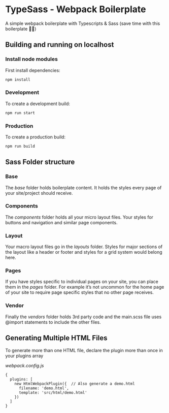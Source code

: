 # TypeSass - Webpack Boilerplate

A simple webpack boilerplate with Typescripts & Sass (save time with this boilerplate 🚶‍♂️)

## Building and running on localhost

### Install node modules
First install dependencies:

```sh
npm install
```

### Development

To create a development build:

```sh
npm run start
```

### Production

To create a production build:

```sh
npm run build
```

## Sass Folder structure

### Base
The *base* folder holds boilerplate content. It holds the styles every page of your site/project should receive.

### Components
The *components* folder holds all your micro layout files. Your styles for buttons and navigation and similar page components.

### Layout
Your macro layout files go in the *layouts* folder. Styles for major sections of the layout like a header or footer and styles for a grid system would belong here.

### Pages
If you have styles specific to individual pages on your site, you can place them in the *pages* folder. For example it’s not uncommon for the home page of your site to require page specific styles that no other page receives.

### Vendor
Finally the *vendors* folder holds 3rd party code and the main.scss file uses @import statements to include the other files.

## Generating Multiple HTML Files
To generate more than one HTML file, declare the plugin more than once in your plugins array

*webpack.config.js*
```
{
  plugins: [
    new HtmlWebpackPlugin({  // Also generate a demo.html
      filename: 'demo.html',
      template: 'src/html/demo.html'
    })
  ]
}
```

